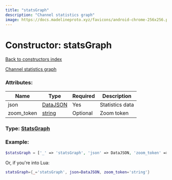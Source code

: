 ```yaml
---
title: "statsGraph"
description: "Channel statistics graph"
image: https://docs.madelineproto.xyz/favicons/android-chrome-256x256.png
---
```

# Constructor: statsGraph  
[Back to constructors index](index.md)



[Channel statistics graph](https://core.telegram.org/api/stats)

### Attributes:

| Name     |    Type       | Required | Description |
|----------|---------------|----------|-------------|
|json|[DataJSON](../types/DataJSON.md) | Yes|Statistics data|
|zoom\_token|[string](../types/string.md) | Optional|Zoom token|



### Type: [StatsGraph](../types/StatsGraph.md)


### Example:

```php
$statsGraph = ['_' => 'statsGraph', 'json' => DataJSON, 'zoom_token' => 'string'];
```  


Or, if you're into Lua:

```lua
statsGraph={_='statsGraph', json=DataJSON, zoom_token='string'}

```


